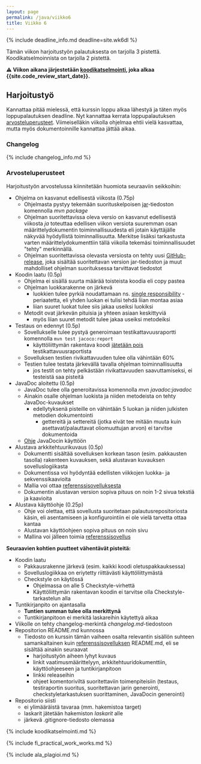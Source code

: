```yaml
---
layout: page
permalink: /java/viikko6
title: Viikko 6
---
```


{% include deadline_info.md deadline=site.wk6dl %}

Tämän viikon harjoitustyön palautuksesta on tarjolla 3 pistettä. Koodikatselmoinnista on tarjolla 2 pistettä.

**⚠️ Viikon aikana järjestetään [koodikatselmointi](#koodikatselmointi), joka alkaa {{site.code_review_start_date}}.**

## Harjoitustyö

Kannattaa pitää mielessä, että kurssin loppu alkaa lähestyä ja täten myös loppupalautuksen deadline. Nyt kannattaa kerrata loppupalautuksen [arvosteluperusteet](/java/arvosteluperusteet). Viimeiselläkin viikolla ohjelmaa ehtii vielä kasvattaa, mutta myös dokumentoinnille kannattaa jättää aikaa.

### Changelog

{% include changelog_info.md %}

### Arvosteluperusteet

Harjoitustyön arvostelussa kiinnitetään huomiota seuraaviin seikkoihin:

- Ohjelma on kasvanut edellisestä viikosta (0.75p)
  - Ohjelmasta pystyy tekemään suorituskelpoisen [jar](/java/maven#jarin-generointi)-tiedoston komennolla _mvn package_
  - Ohjelman suoritettavissa oleva versio on kasvanut edellisestä viikosta _ja_ toteuttaa edellisen viikon versiota suuremman osan määrittelydokumentin toiminnallisuudesta eli jotain käyttäjälle näkyvää hyödyllistä toiminnallisuutta.
    Merkitse lisäksi tarkastusta varten määrittelydokumenttiin tällä viikolla tekemäsi toiminnallisuudet "tehty" merkinnällä.
  - Ohjelman suoritettavissa olevasta versiosta on tehty uusi [GitHub-release](/release), joka sisältää suoritettavan version jar-tiedoston ja muut mahdolliset ohjelman suorituksessa tarvittavat tiedostot
- Koodin laatu (0.5p)
  - Ohjelma ei sisällä suurta määrää toisteista koodia eli copy pastea
  - Ohjelman luokkarakenne on järkevä
    - luokkien tulee pyrkiä noudattamaan ns. [single responsibility](https://materiaalit.github.io/ohjelmointi-s17/part6/) -periaatetta, eli yhden luokan ei tulisi tehdä liian montaa asiaa
    - liian suuret luokat tulee siis jakaa useiksi luokiksi
  - Metodit ovat järkevän pituisia ja yhteen asiaan keskittyviä
    - myös liian suuret metodit tulee jakaa useiksi metodeiksi
- Testaus on edennyt (0.5p)
  - Sovellukselle tulee pystyä generoimaan testikattavuusraportti komennolla <code>mvn test jacoco:report</code>
    - käyttöliittymän rakentava koodi [jätetään pois](/java/maven#koodin-huomiotta-jättäminen-kattavuusraportissa) testikattavuusraportista
  - Sovelluksen testien rivikattavuuden tulee olla vähintään 60%
  - Testien tulee testata järkevällä tavalla ohjelman toiminnallisuutta
    - jos testit on tehty pelkästään rivikattavuuden saavuttamiseksi, ei testeistä saa pisteitä
- JavaDoc aloitettu (0.5p)
  - JavaDoc tulee olla generoitavissa komennolla _mvn javadoc:javadoc_
  - Ainakin osalle ohjelman luokista ja niiden metodeista on tehty JavaDoc-kuvaukset
    - edellytyksenä pisteille on vähintään 5 luokan ja niiden julkisten metodien dokumentointi
      - gettereitä ja settereitä (jotka eivät tee mitään muuta kuin asettavat/palauttavat oliomuuttujan arvon) ei tarvitse dokumentoida
  - [Ohje](/java/javadoc) JavaDocin käyttöön
- Alustava arkkitehtuurikuvaus (0.5p)
  - Dokumentti sisältää sovelluksen korkean tason (esim. pakkausten tasolla) rakenteen kuvauksen, sekä alustavan kuvauksen sovelluslogiikasta
  - Dokumentissa voi hyödyntää edellisten viikkojen luokka- ja sekvenssikaavioita
  - Mallia voi ottaa [referenssisovelluksesta](https://github.com/mluukkai/OtmTodoApp/blob/master/dokumentaatio/arkkitehtuuri.md#sovelluslogiikka)
  - Dokumentin alustavan version sopiva pituus on noin 1-2 sivua tekstiä ja kaavioita
- Alustava käyttöohje (0.25p)
  - Ohje voi olettaa, että sovellusta suoritetaan palautusrepositoriosta käsin, eli asentamiseen ja konfigurointiin ei ole vielä tarvetta ottaa kantaa
  - Alustavan käyttöohjeen sopiva pituus on noin sivu
  - Mallina voi jälleen toimia [referenssisovellus](https://github.com/mluukkai/OtmTodoApp/blob/master/dokumentaatio/kayttoohje.md)

**Seuraavien kohtien puutteet vähentävät pisteitä:**

- Koodin laatu
  - Pakkausrakenne järkevä (esim. kaikki koodi oletuspakkauksessa)
  - Sovelluslogiikkaa on eriytetty riittävästi käyttöliittymästä
  - Checkstyle on käytössä
    - Ohjelmassa on alle 5 Checkstyle-virhettä
    - Käyttöliittymän rakentavan koodin ei tarvitse olla Checkstyle-tarkastelun alla
- Tuntikirjanpito on ajantasalla
  - **Tuntien summan tulee olla merkittynä**
  - Tuntikirjanpitoon ei merkitä laskareihin käytettyä aikaa
- Viikolle on tehty changelog-merkintä _changelog.md_-tiedostoon
- Repositorion README.md kunnossa
  - Tiedosto on kurssin tämän vaiheen osalta relevantin sisällön suhteen samankaltainen kuin [referenssisovelluksen](https://github.com/mluukkai/OtmTodoApp) README.md, eli se sisältää ainakin seuraavat
    - harjoitustyön aiheen lyhyt kuvaus
    - linkit vaatimusmäärittelyyn, arkkitehtuuridokumenttiin, käyttöohjeeseen ja tuntikirjanpitoon
    - linkki releaseihin
    - ohjeet komentoriviltä suoritettaviin toimenpiteisiin (testaus, testiraportin suoritus, suoritettavan jarin generointi, checkstyletarkastuksen suorittaminen, JavaDocin generointi)
- Repositorio siisti
  - ei ylimääräistä tavaraa (mm. hakemistoa target)
  - laskarit jätetään hakemiston _laskarit_ alle
  - järkevä .gitignore-tiedosto olemassa

{% include koodikatselmointi.md %}

{% include fi_practical_work_works.md %}

{% include ala_plagioi.md %}
